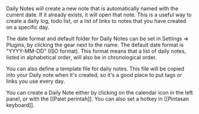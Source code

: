 Daily Notes will create a new note that is automatically named with the current date. If it already exists, it will open that note. This is a useful way to create a daily log, todo list, or a list of links to notes that you have created on a specific day.  

The date format and default folder for Daily Notes can be set in Settings => Plugins, by clicking the gear next to the name.  The default date format is "YYYY-MM-DD" (ISO format). This format means that a list of daily notes, listed in alphabetical order, will also be in chronological order. 

You can also define a template file for daily notes. This file will be copied into your Daily note when it's created, so it's a good place to put tags or links you use every day.

You can create a Daily Note either by clicking on the calendar icon in the left panel, or with the [[Palet perintah]]. You can also set a hotkey in [[Pintasan keyboard]].

